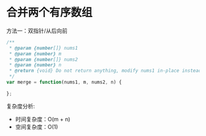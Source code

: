 # 合并两个有序数组

方法一：双指针/从后向前

```js
/**
 * @param {number[]} nums1
 * @param {number} m
 * @param {number[]} nums2
 * @param {number} n
 * @return {void} Do not return anything, modify nums1 in-place instead.
 */
var merge = function(nums1, m, nums2, n) {
    
};
```

复杂度分析:
- 时间复杂度：O(m + n)
- 空间复杂度：O(1)
